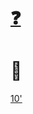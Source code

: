 # [❓](https://etherpad.wikimedia.org/p/bfh-ch-module-eoss-hs24)
# 🍵

[10'](https://youtu.be/DcvtwlM1aIE)
